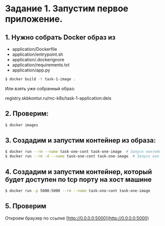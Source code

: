 # Задание 1. Запустим первое приложение.

## 1. Нужно собрать Docker образ из

 * application/Dockerfile
 * application/entrypoint.sh
 * application/.dockerignore
 * application/requirements.txt
 * application/app.py


```bash
$ docker build -t task-1-image .
```

Или взять уже собранный образ:

registry.skbkontur.ru/mc-k8s/task-1-application:deis



## 2. Проверим:

```bash
$ docker images
```

## 3. Создадим и запустим контейнер из образа:

```bash
$ docker run --rm --name task-one-cont task-one-image  # Запуск контейнера с захватом консоли
$ docker run --rm -d --name task-one-cont task-one-image  # Запуск контейнера в daemon режиме
```

## 4. Создадим и запустим контейнер, который будет доступен по tcp порту на хост машине

```bash
$ docker run -p 5000:5000 --rm --name task-one-cont task-one-image
```

## 5. Проверим

Откроем браузер по ссылке [http://0.0.0.0:5000](http://0.0.0.0:5000)
